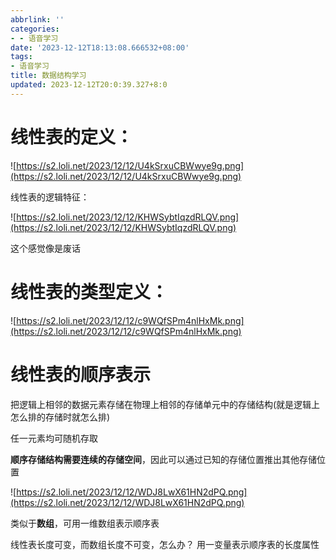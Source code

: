 ```yaml
---
abbrlink: ''
categories:
- - 语音学习
date: '2023-12-12T18:13:08.666532+08:00'
tags:
- 语音学习
title: 数据结构学习
updated: 2023-12-12T20:0:39.327+8:0
---
```

# 线性表的定义：

![https://s2.loli.net/2023/12/12/U4kSrxuCBWwye9g.png](https://s2.loli.net/2023/12/12/U4kSrxuCBWwye9g.png)

线性表的逻辑特征：

![https://s2.loli.net/2023/12/12/KHWSybtIqzdRLQV.png](https://s2.loli.net/2023/12/12/KHWSybtIqzdRLQV.png)

这个感觉像是废话

# 线性表的类型定义：

![https://s2.loli.net/2023/12/12/c9WQfSPm4nlHxMk.png](https://s2.loli.net/2023/12/12/c9WQfSPm4nlHxMk.png)

# 线性表的顺序表示

把逻辑上相邻的数据元素存储在物理上相邻的存储单元中的存储结构(就是逻辑上怎么排的存储时就怎么排)

任一元素均可随机存取

**顺序存储结构需要连续的存储空间**，因此可以通过已知的存储位置推出其他存储位置

![https://s2.loli.net/2023/12/12/WDJ8LwX61HN2dPQ.png](https://s2.loli.net/2023/12/12/WDJ8LwX61HN2dPQ.png)


类似于**数组**，可用一维数组表示顺序表

线性表长度可变，而数组长度不可变，怎么办？      用一变量表示顺序表的长度属性
